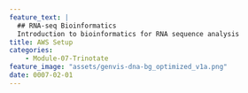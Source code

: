 ```yaml
---
feature_text: |
  ## RNA-seq Bioinformatics
  Introduction to bioinformatics for RNA sequence analysis
title: AWS Setup
categories:
    - Module-07-Trinotate
feature_image: "assets/genvis-dna-bg_optimized_v1a.png"
date: 0007-02-01
---
```

